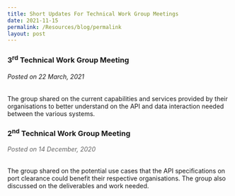 ```yaml
---
title: Short Updates For Technical Work Group Meetings
date: 2021-11-15
permalink: /Resources/blog/permalink
layout: post
---
```

<h3><strong>3<sup>rd</sup> Technical Work Group Meeting</strong></h3>

<h6>Posted on 22 March, 2021</h6>

<p>The group shared on the current capabilities and services provided by their organisations to better understand on the API and data interaction needed between the various systems.</p>

<h3><strong>2<sup>nd</sup> Technical Work Group Meeting</strong></h3>

<h6 style="margin-top: 1rem; color: rgba(0,0,0,0.6);">Posted on 14 December, 2020</h6>

<p>The group shared on the potential use cases that the API specifications on port clearance could benefit their respective organisations. The group also discussed on the deliverables and work needed.</p>